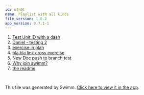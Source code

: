 ```yaml
---
id: u4n0l
name: Playlist with all kinds
file_version: 1.0.2
app_version: 0.7.1-1
---
```


<!-- Steps - Do not remove this comment -->
1. [Test Unit ID with a dash](test-unit-id-with-a-dash.kw-awq.sw.md)
2. [Daniel - testing 2](daniel-testing-2.UGfwz.pl.sw.md)
3. [exercise in plan](exercise-in-plan.tyOZM.sw.md)
4. [bla bla link cross exercise](http://localhost:5001/repos/U0sVB7lC9at5XPOW1TBW/playlists/Zifra)
5. [New Doc push to branch test](http://localhost:5001/repos/U0sVB7lC9at5XPOW1TBW/docs/5gprK)
6. [Why join swimm?](https://www.youtube.com/watch?v=bUyPS4JDm4I)
7. [the readme](/README.md)


<br/>

This file was generated by Swimm. [Click here to view it in the app](http://localhost:5001/repos/Z2l0aHViJTNBJTNBc3ItZXh0ZW5zaW9uJTNBJTNBZG91ZWs=/docs/u4n0l).